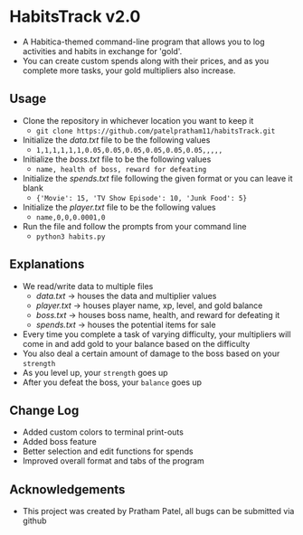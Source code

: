 # HabitsTrack v2.0
  - A Habitica-themed command-line program that allows you to log activities and habits in exchange for 'gold'.
  - You can create custom spends along with their prices, and as you complete more tasks, your gold multipliers also increase.


## Usage
  - Clone the repository in whichever location you want to keep it
    - `git clone https://github.com/patelpratham11/habitsTrack.git`
  - Initialize the *data.txt* file to be the following values
    - `1,1,1,1,1,1,0.05,0.05,0.05,0.05,0.05,0.05,,,,,`
  - Initialize the *boss.txt* file to be the following values
    - `name, health of boss, reward for defeating`
  - Initialize the *spends.txt* file following the given format or you can leave it blank
    - `{'Movie': 15, 'TV Show Episode': 10, 'Junk Food': 5}`
  - Initialize the *player.txt* file to be the following values
    - `name,0,0,0.0001,0`
  - Run the file and follow the prompts from your command line
    - `python3 habits.py`

## Explanations
  - We read/write data to multiple files
    - *data.txt* -> houses the data and multiplier values
    - *player.txt* -> houses player name, xp, level, and gold balance
    - *boss.txt* -> houses boss name, health, and reward for defeating it
    - *spends.txt* -> houses the potential items for sale
  - Every time you complete a task of varying difficulty, your multipliers will come in and add gold to your balance based on the difficulty
  - You also deal a certain amount of damage to the boss based on your `strength`
  - As you level up, your `strength` goes up
  - After you defeat the boss, your `balance` goes up

## Change Log
  - Added custom colors to terminal print-outs
  - Added boss feature
  - Better selection and edit functions for spends
  - Improved overall format and tabs of the program

## Acknowledgements
  - This project was created by Pratham Patel, all bugs can be submitted via github
